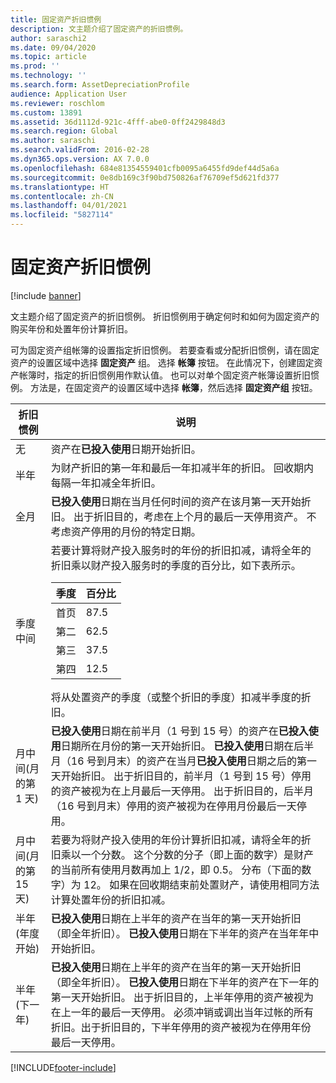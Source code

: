 ```yaml
---
title: 固定资产折旧惯例
description: 文主题介绍了固定资产的折旧惯例。
author: saraschi2
ms.date: 09/04/2020
ms.topic: article
ms.prod: ''
ms.technology: ''
ms.search.form: AssetDepreciationProfile
audience: Application User
ms.reviewer: roschlom
ms.custom: 13891
ms.assetid: 36d1112d-921c-4fff-abe0-0ff2429848d3
ms.search.region: Global
ms.author: saraschi
ms.search.validFrom: 2016-02-28
ms.dyn365.ops.version: AX 7.0.0
ms.openlocfilehash: 684e81354559401cfb0095a6455fd9def44d5a6a
ms.sourcegitcommit: 0e8db169c3f90bd750826af76709ef5d621fd377
ms.translationtype: HT
ms.contentlocale: zh-CN
ms.lasthandoff: 04/01/2021
ms.locfileid: "5827114"
---
```

# <a name="fixed-asset-depreciation-conventions"></a>固定资产折旧惯例

[!include [banner](../includes/banner.md)]

文主题介绍了固定资产的折旧惯例。 折旧惯例用于确定何时和如何为固定资产的购买年份和处置年份计算折旧。

可为固定资产组帐簿的设置指定折旧惯例。 若要查看或分配折旧惯例，请在固定资产的设置区域中选择 **固定资产** 组。 选择 **帐簿** 按钮。 在此情况下，创建固定资产帐簿时，指定的折旧惯例用作默认值。 也可以对单个固定资产帐簿设置折旧惯例。 方法是，在固定资产的设置区域中选择 **帐簿**，然后选择 **固定资产组** 按钮。

| 折旧惯例   | 说明 |
|---------------------------|-------------|
| 无                      | 资产在<strong>已投入使用</strong>日期开始折旧。 |
| 半年                 | 为财产折旧的第一年和最后一年扣减半年的折旧。 回收期内每隔一年扣减全年折旧。 |
| 全月                | <strong>已投入使用</strong>日期在当月任何时间的资产在该月第一天开始折旧。 出于折旧目的，考虑在上个月的最后一天停用资产。 不考虑资产停用的月份的特定日期。 |
| 季度中间               | 若要计算将财产投入服务时的年份的折旧扣减，请将全年的折旧乘以财产投入服务时的季度的百分比，如下表所示。<table><thead><tr><th>季度</th><th>百分比</th></tr></thead><tbody><tr><td>首页</td><td>87.5</td></tr><tr><td>第二</td><td>62.5</td></tr><tr><td>第三</td><td>37.5</td></tr><tr><td>第四</td><td>12.5</td></tr></tbody></table>将从处置资产的季度（或整个折旧的季度）扣减半季度的折旧。 |
| 月中间(月的第 1 天)  | <strong>已投入使用</strong>日期在前半月（1 号到 15 号）的资产在<strong>已投入使用</strong>日期所在月份的第一天开始折旧。 <strong>已投入使用</strong>日期在后半月（16 号到月末）的资产在当月<strong>已投入使用</strong>日期之后的第一天开始折旧。 出于折旧目的，前半月（1 号到 15 号）停用的资产被视为在上月最后一天停用。 出于折旧目的，后半月（16 号到月末）停用的资产被视为在停用月份最后一天停用。 |
| 月中间(月的第 15 天) | 若要为将财产投入使用的年份计算折旧扣减，请将全年的折旧乘以一个分数。 这个分数的分子（即上面的数字）是财产的当前所有使用月数再加上 1/2，即 0.5。 分布（下面的数字）为 12。 如果在回收期结束前处置财产，请使用相同方法计算处置年份的折旧扣减。 |
| 半年(年度开始) | <strong>已投入使用</strong>日期在上半年的资产在当年的第一天开始折旧（即全年折旧）。 <strong>已投入使用</strong>日期在下半年的资产在当年年中开始折旧。 |
| 半年(下一年)     | <strong>已投入使用</strong>日期在上半年的资产在当年的第一天开始折旧（即全年折旧）。 <strong>已投入使用</strong>日期在下半年的资产在下一年的第一天开始折旧。 出于折旧目的，上半年停用的资产被视为在上一年的最后一天停用。 必须冲销或调出当年过帐的所有折旧。出于折旧目的，下半年停用的资产被视为在停用年份最后一天停用。 |


[!INCLUDE[footer-include](../../includes/footer-banner.md)]